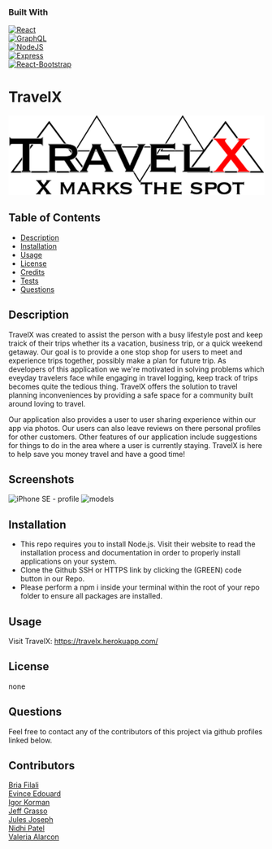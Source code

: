 ### Built With
[![React][reactjs.org]][reactjs-url]  
[![GraphQL][graphql.org]][graphql-url]  
[![NodeJS][node.js]][nodejs-url]  
[![Express][expressjs.com]][expressjs-url]  
[![React-Bootstrap][getbootstrap.com]][react-bootstrap-url]  


# TravelX

![TravelX logo](client/public/img/TravelX.png)

<!-- Add app logo here -->

## Table of Contents

- [Description](#description)
- [Installation](#installation)
- [Usage](#usage)
- [License](#license)
- [Credits](#credits)
- [Tests](#tests)
- [Questions](#questions)

## Description

TravelX was created to assist the person with a busy lifestyle post and keep traick of their trips whether its a vacation, business trip, or a quick weekend getaway. Our goal is to provide a one stop shop for users to meet and experience trips together, possibly make a plan for future trip. As developers of this application we we're motivated in solving problems which eveyday travelers face while engaging in travel logging, keep track of trips becomes quite the tedious thing. TravelX offers the solution to travel planning inconveniences by providing a safe space for a community built around loving to travel.

Our application also provides a user to user sharing experience within our app via photos. Our users can also leave reviews on there personal profiles for other customers. Other features of our application include suggestions for things to do in the area where a user is currently staying. TravelX is here to help save you money travel and have a good time!

## Screenshots

<!-- add wireframing and UI UX designs -->

![iPhone SE - profile](https://user-images.githubusercontent.com/111817163/206824172-e36a0fac-f250-4a77-a4e2-5ca786ea8503.png)
![models](https://user-images.githubusercontent.com/111817163/206824175-7c336e7d-e37b-4e2d-a2cb-a9f6cc885813.png)

## Installation

- This repo requires you to install Node.js. Visit their website to read the installation process and documentation in order to properly install applications on your system.
- Clone the Github SSH or HTTPS link by clicking the (GREEN) code button in our Repo.
- Please perform a npm i inside your terminal within the root of your repo folder to ensure all packages are installed.

## Usage
Visit TravelX: https://travelx.herokuapp.com/
## License

none

## Questions

Feel free to contact any of the contributors of this project via github profiles linked below.

## Contributors

[Bria Filali](https://github.com/briabr)  
[Evince Edouard](https://github.com/EEdouard28)  
[Igor Korman](https://github.com/ikorman12)  
[Jeff Grasso](https://github.com/jeffgrasso42)  
[Jules Joseph](https://github.com/JulesJ93)  
[Nidhi Patel](https://github.com/inidhi99)  
[Valeria Alarcon](https://github.com/valeriaalarcon1)

[reactjs-url]: https://reactjs.org/
[reactjs.org]: https://img.shields.io/badge/React-20232A?style=for-the-badge&logo=react&logoColor=61DAFB
[graphql-url]: https://graphql.org/
[graphql.org]: https://img.shields.io/badge/Apollo%20GraphQL-311C87?&style=for-the-badge&logo=Apollo%20GraphQL&logoColor=white
[nodejs-url]: https://nodejs.org/en/
[node.js]: https://img.shields.io/badge/Node.js-339933?style=for-the-badge&logo=nodedotjs&logoColor=white
[expressjs-url]: https://expressjs.com/
[expressjs.com]: https://img.shields.io/badge/Express.js-000000?style=for-the-badge&logo=express&logoColor=white
[react-bootstrap-url]: https://react-bootstrap.github.io/
[getbootstrap.com]: https://img.shields.io/badge/Bootstrap-563D7C?style=for-the-badge&logo=bootstrap&logoColor=white
[stripe-url]: https://stripe.com/
[stripe.com]: https://img.shields.io/badge/Stripe-626CD9?style=for-the-badge&logo=Stripe&logoColor=white
